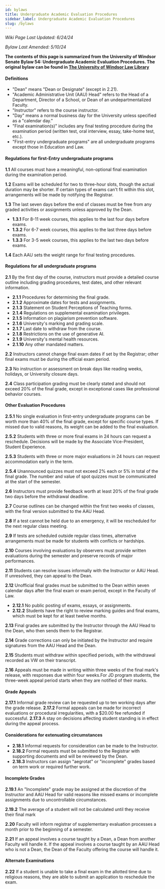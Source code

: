 ```yaml
---
id: bylaws
title: Undergraduate Academic Evaluation Procedures
sidebar_label: Undergraduate Academic Evaluation Procedures
slug: /bylaws
---
```


_Wiki Page Last Updated: 6/24/24_

_Bylaw Last Amended: 5/10/24_

**The contents of this page is summarized from the University of Windsor Senate Bylaw 54: Undergraduate Academic Evaluation Procedures. The original bylaw can be found in [The University of Windsor Law Library](https://lawlibrary.uwindsor.ca/Presto/content/Detail.aspx?ctID=OTdhY2QzODgtNjhlYi00ZWY0LTg2OTUtNmU5NjEzY2JkMWYx&rID=NDAz&qrs=RmFsc2U=&q=KFVuaXZlcnNpdHlfb2ZfV2luZHNvcl9DZW50cmFsX1BvbGljaWVzLkFsbFRleHQ6KGFzc2lnbm1lbnQpKQ==&swi=Z3JhZGU=&sgn=VW5pdmVyc2l0eV9vZl9XaW5kc29yX0NlbnRyYWxfUG9saWNpZXMuQnlsYXdfTnVtYmVyPSg1NCk=&qcf=OTdhY2QzODgtNjhlYi00ZWY0LTg2OTUtNmU5NjEzY2JkMWYx&ph=VHJ1ZQ==&bckToL=VHJ1ZQ==&rrtc=VHJ1ZQ==)**

#### Definitions
- "Dean" means "Dean or Designate" (except in 2.21).
- "Academic Administrative Unit (AAU) Head" refers to the Head of a Department, Director of a School, or Dean of an undepartmentalized Faculty.
- "Instructor" refers to the course instructor.
- "Day" means a normal business day for the University unless specified as a "calendar day."
- "Final examination(s)" includes any final testing procedure during the examination period (written test, oral interview, essay, take-home test, etc.).
- "First-entry undergraduate programs" are all undergraduate programs except those in Education and Law.

#### Regulations for first-Entry undergraduate programs
**1.1** All courses must have a meaningful, non-optional final examination during the examination period.

**1.2** Exams will be scheduled for two to three-hour slots, though the actual duration may be shorter. If certain types of exams can't fit within this slot, arrangements will be made by notifying the Registrar.

**1.3** The last seven days before the end of classes must be free from any graded activities or assignments unless approved by the Dean.

  - **1.3.1** For 8-11 week courses, this applies to the last four days before exams.
  - **1.3.2** For 6-7 week courses, this applies to the last three days before exams.
  - **1.3.3** For 3-5 week courses, this applies to the last two days before exams.

**1.4** Each AAU sets the weight range for final testing procedures.

#### Regulations for all undergraduate programs
**2.1** By the first day of the course, instructors must provide a detailed course outline including grading procedures, test dates, and other relevant information.

  - **2.1.1** Procedures for determining the final grade.
  - **2.1.2** Approximate dates for tests and assignments.
  - **2.1.3** Statement on Student Perceptions of Teaching forms.
  - **2.1.4** Regulations on supplemental examination privileges.
  - **2.1.5** Information on plagiarism prevention software.
  - **2.1.6** University's marking and grading scale.
  - **2.1.7** Last date to withdraw from the course.
  - **2.1.8** Restrictions on the use of generative AI.
  - **2.1.9** University's mental health resources.
  - **2.1.10** Any other mandated matters.

**2.2** Instructors cannot change final exam dates if set by the Registrar; other final exams must be during the official exam period.

**2.3** No instruction or assessment on break days like reading weeks, holidays, or University closure days.

**2.4** Class participation grading must be clearly stated and should not exceed 20% of the final grade, except in exceptional cases like professional behavior courses.

#### Other Evaluation Procedures
**2.5.1** No single evaluation in first-entry undergraduate programs can be worth more than 40% of the final grade, except for specific course types. If missed due to valid reasons, its weight can be added to the final evaluation.

**2.5.2** Students with three or more final exams in 24 hours can request a reschedule. Decisions will be made by the Associate Vice-President, Student Experience.

**2.5.3** Students with three or more major evaluations in 24 hours can request accommodation early in the term.

**2.5.4** Unannounced quizzes must not exceed 2% each or 5% in total of the final grade. The number and value of spot quizzes must be communicated at the start of the semester.

**2.6** Instructors must provide feedback worth at least 20% of the final grade two days before the withdrawal deadline.

**2.7** Course outlines can be changed within the first two weeks of classes, with the final version submitted to the AAU Head.

**2.8** If a test cannot be held due to an emergency, it will be rescheduled for the next regular class meeting.

**2.9** If tests are scheduled outside regular class times, alternative arrangements must be made for students with conflicts or hardships.

**2.10** Courses involving evaluations by observers must provide written evaluations during the semester and preserve records of major performances.

**2.11** Students can resolve issues informally with the Instructor or AAU Head. If unresolved, they can appeal to the Dean.

**2.12** Unofficial final grades must be submitted to the Dean within seven calendar days after the final exam or exam period, except in the Faculty of Law.

  - **2.12.1** No public posting of exams, essays, or assignments.
  - **2.12.2** Students have the right to review marking guides and final exams, which must be kept for at least twelve months.

**2.13** Final grades are submitted by the Instructor through the AAU Head to the Dean, who then sends them to the Registrar.

**2.14** Grade corrections can only be initiated by the Instructor and require signatures from the AAU Head and the Dean.

**2.15** Students must withdraw within specified periods, with the withdrawal recorded as VW on their transcript.

**2.16** Appeals must be made in writing within three weeks of the final mark's release, with responses due within four weeks.For JD program students, the three-week appeal period starts when they are notified of their marks.

#### Grade Appeals
**2.17.1** Informal grade review can be requested up to ten working days after the grade release.
**2.17.2** Formal appeals can be made for incorrect evaluations or procedural irregularities, with a $20.00 fee refunded if successful.
**2.17.3** A stay on decisions affecting student standing is in effect during the appeal process.

#### Considerations for extenuating circumstances

  - **2.18.1** Informal requests for consideration can be made to the Instructor.
  - **2.18.2** Formal requests must be submitted to the Registrar with supporting documents and will be reviewed by the Dean.
  - **2.18.3** Instructors can assign "aegrotat" or "incomplete" grades based on term work or required further work.

#### Incomplete Grades
**2.19.1** An "Incomplete" grade may be assigned at the discretion of the Instructor and AAU Head for valid reasons like missed exams or incomplete assignments due to uncontrollable circumstances.

**2.19.2** The average of a student will not be calculated until they receive their final mark

**2.20** Faculty will inform registrar of supplementary evaluation processes a month prior to the beginning of a semester.

**2.21** If an appeal involves a course taught by a Dean, a Dean from another Faculty will handle it. If the appeal involves a course taught by an AAU Head who is not a Dean, the Dean of the Faculty offering the course will handle it.

#### Alternate Examinations
**2.22** If a student is unable to take a final exam in the allotted time due to religious reasons, they are able to submit an application to reschedule the exam.